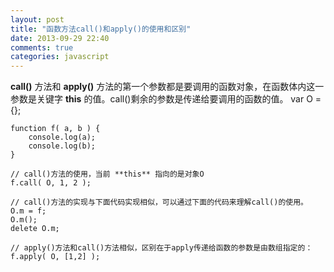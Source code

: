 ```yaml
---
layout: post
title: "函数方法call()和apply()的使用和区别"
date: 2013-09-29 22:40
comments: true
categories: javascript
---
```

**call()** 方法和 **apply()** 方法的第一个参数都是要调用的函数对象，在函数体内这一参数是关键字 **this** 的值。call()剩余的参数是传递给要调用的函数的值。
	var O = {};

	function f( a, b ) {
		console.log(a);
		console.log(b);
	}	
	
	// call()方法的使用，当前 **this** 指向的是对象O
	f.call( O, 1, 2 );

	// call()方法的实现与下面代码实现相似，可以通过下面的代码来理解call()的使用。	
	O.m = f;
	O.m();
	delete O.m;

	// apply()方法和call()方法相似，区别在于apply传递给函数的参数是由数组指定的：
	f.apply( O, [1,2] );